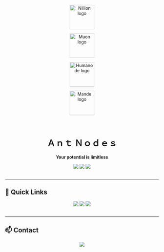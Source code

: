 <p align="center">
  <a href="https://nillion.explorers.guru/validator/nillionvaloper1s8ee8qaaz5gt38pfksjry79jcjwrd78mphjf2r">
    <picture>
    <img alt="Nillion logo" src="https://github.com/user-attachments/assets/1ed5904e-b656-4e79-af70-20454d18e9f4" width="auto" height="80">
    </picture>
  </a>
</p>

<p align="center">
  <a href="https://app.muon.net/dashboard/">
    <picture>
    <img alt="Muon logo" src="https://github.com/user-attachments/assets/369afa20-60a0-4340-b9ff-43778f8370b7" width="auto" height="80">
    </picture>
  </a>
</p>

<p align="center">
  <a href="https://telemetry.humanode.io/#list/0xc56fa32442b2dad76f214b3ae07998e4ca09736e4813724bfb0717caae2c8bee">
    <picture>
    <img alt="Humanode logo" src="https://github.com/user-attachments/assets/3b7c6520-fd3b-4d0f-8644-8c02f069ce29" width="auto" height="80">
    </picture>
  </a>
</p>

<p align="center">
  <a href="https://portal.dymension.xyz/rollapp/mande_18071918-1/staking">
    <picture>
    <img alt="Mande logo" src="https://user-images.githubusercontent.com/your-username/your-repo/7d593264-9c9c-4c2f-8f4d-78c4f04c0e30" width="auto" height="80">
    </picture>
  </a>
</p>

</br>
<h1 align="center">Ａｎｔ Ｎｏｄｅｓ</h1>

<p align="center">
  <b>Your potential is limitless</b>
</p>

<p align="center">
  <img src="https://img.shields.io/badge/👀_Monitoring-Tenderduty_+_Grafana-7E3FCE?style=plastic&logo=grafana&logoColor=white">
  <img src="https://img.shields.io/badge/🔔_Alerts-Discord_&_Telegram-7E3FCE?style=plastic&logo=discord&logoColor=white">
  <img src="https://img.shields.io/badge/⚙️_Infrastructure-VDS/VPS_Hetzner-7E3FCE?style=plastic&logo=hetzner&logoColor=white">
<br></br> 
</p>

---

## 🔗 Quick Links

<p align="center">
  <a href="https://github.com/AntNodes/MY-TESTNET"><img src="https://img.shields.io/badge/▶️_Testnets-7E3FCE?style=plastic&logo=github&logoColor=white"></a>
  <a href="https://github.com/AntNodes/MY-MANUALS"><img src="https://img.shields.io/badge/📋_Manuals-7E3FCE?style=plastic&logo=github&logoColor=white"></a>
  <a href="https://github.com/AntNodes/MY-SNAPSHOTS"><img src="https://img.shields.io/badge/📸_Snapshots-7E3FCE?style=plastic&logo=github&logoColor=white"></a>
<br></br> 
</p>

---

## 📫 Contact

<p align="center">
  <a href="https://discord.com/users/863083870626250812"><img src="https://img.shields.io/badge/💬_Discord-5865F2?style=plastic&logo=discord&logoColor=white"></a>
<br></br> 
</p>

